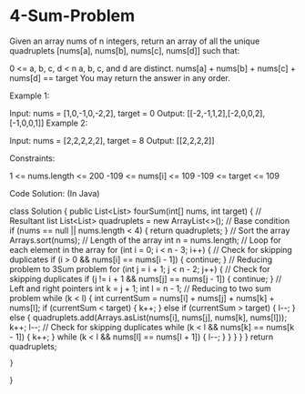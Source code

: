 # 4-Sum-Problem

Given an array nums of n integers, return an array of all the unique quadruplets [nums[a], nums[b], nums[c], nums[d]] such that:

0 <= a, b, c, d < n
a, b, c, and d are distinct.
nums[a] + nums[b] + nums[c] + nums[d] == target
You may return the answer in any order.

 

Example 1:

Input: nums = [1,0,-1,0,-2,2], target = 0
Output: [[-2,-1,1,2],[-2,0,0,2],[-1,0,0,1]]
Example 2:

Input: nums = [2,2,2,2,2], target = 8
Output: [[2,2,2,2]]
 

Constraints:

1 <= nums.length <= 200
-109 <= nums[i] <= 109
-109 <= target <= 109


Code Solution: (In Java)

class Solution {
    public List<List<Integer>> fourSum(int[] nums, int target) {
        // Resultant list
        List<List<Integer>> quadruplets = new ArrayList<>();
        // Base condition
        if (nums == null || nums.length < 4) {
            return quadruplets;
        }
        // Sort the array
        Arrays.sort(nums);
        // Length of the array
        int n = nums.length;
        // Loop for each element in the array
        for (int i = 0; i < n - 3; i++) {
            // Check for skipping duplicates
            if (i > 0 && nums[i] == nums[i - 1]) {
                continue;
            }
            // Reducing problem to 3Sum problem
            for (int j = i + 1; j < n - 2; j++) {
                // Check for skipping duplicates
                if (j != i + 1 && nums[j] == nums[j - 1]) {
                    continue;
                }
                // Left and right pointers
                int k = j + 1;
                int l = n - 1;
                // Reducing to two sum problem
                while (k < l) {
                    int currentSum = nums[i] + nums[j] + nums[k] + nums[l];
                    if (currentSum < target) {
                        k++;
                    } else if (currentSum > target) {
                        l--;
                    } else {
                        quadruplets.add(Arrays.asList(nums[i], nums[j], nums[k], nums[l]));
                        k++;
                        l--;
                        // Check for skipping duplicates
                        while (k < l && nums[k] == nums[k - 1]) {
                            k++;
                        }
                        while (k < l && nums[l] == nums[l + 1]) {
                            l--;
                        }
                    }
                }
            }
        }
        return quadruplets;
        
    }
}
